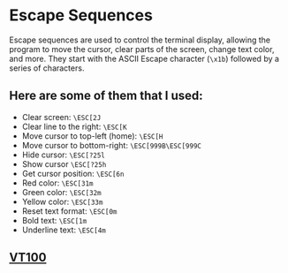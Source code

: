 # Escape Sequences
Escape sequences are used to control the terminal display, allowing the program to move the cursor, clear parts of the screen, change text color, and more. They start with the ASCII Escape character (`\x1b`) followed by a series of characters.

## Here are some of them that I used:
- Clear screen: ``\ESC[2J``
- Clear line to the right: ``\ESC[K``
- Move cursor to top-left (home): ``\ESC[H``
- Move cursor to bottom-right: ``\ESC[999B\ESC[999C``
- Hide cursor: ``\ESC[?25l``
- Show cursor ``\ESC[?25h``
- Get cursor position: ``\ESC[6n``
- Red color: ``\ESC[31m``
- Green color: ``\ESC[32m``
- Yellow color: ``\ESC[33m``
- Reset text format: ``\ESC[0m``
- Bold text: ``\ESC[1m``
- Underline text: ``\ESC[4m``

## [VT100](https://en.wikipedia.org/wiki/VT100)